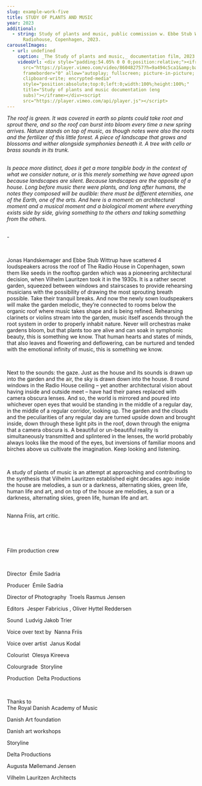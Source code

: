 ```yaml
---
slug: example-work-five
title: STUDY OF PLANTS AND MUSIC
year: 2023
additional:
  - string: Study of plants and music, public commission w. Ebbe Stub Wittrup, The
      Radiohouse, Copenhagen, 2023.
carouselImages:
  - url: undefined
    caption: _The Study of plants and music,_ documentation film, 2023.
    videoUrl: <div style="padding:54.05% 0 0 0;position:relative;"><iframe
      src="https://player.vimeo.com/video/860482757?h=9a494c5ca1&amp;badge=0&amp;autopause=0&amp;player_id=0&amp;app_id=58479"
      frameborder="0" allow="autoplay; fullscreen; picture-in-picture;
      clipboard-write; encrypted-media"
      style="position:absolute;top:0;left:0;width:100%;height:100%;"
      title="Study of plants and music documentation (eng
      subs)"></iframe></div><script
      src="https://player.vimeo.com/api/player.js"></script>
---
```

<p><em>The roof is green. It was covered in earth so plants could take root and sprout there, and so the roof can burst into bloom every time a new spring arrives. Nature stands on top of music, as though notes were also the roots and the fertilizer of this little forest. A piece of landscape that grows and blossoms and wither alongside symphonies beneath it. A tree with cello or brass sounds in its trunk.&nbsp;</em></p><p><br><em>Is peace more distinct, does it get a more tangible body in the context of what we consider nature, or is this merely something we have agreed upon because landscapes are silent. Because landscapes are the opposite of a house. Long before music there were plants, and long after humans, the notes they composed will be audible: there must be different eternities, one of the Earth, one of the arts. And here is a moment: an architectural moment and a musical moment and a biological moment where everything exists side by side, giving something to the others and taking something from the others.</em></p><p><br><em>-&nbsp;</em></p><p><br></p><p>Jonas Handskemager and Ebbe Stub Wittrup have scattered 4 loudspeakers across the roof of The Radio House in Copenhagen, sown them like seeds in the rooftop garden which was a pioneering architectural decision, when Vilhelm Lauritzen took it in the 1930s. It is a rather secret garden, squeezed between windows and stairscases to provide rehearsing musicians with the possibility of drawing the most sprouting breath possible. Take their tranquil breaks. And now the newly sown loudspeakers will make the garden melodic, they’re connected to rooms below the organic roof where music takes shape and is being refined. Rehearsing clarinets or violins stream into the garden, music itself ascends through the root system in order to properly inhabit nature. Never will orchestras make gardens bloom, but that plants too are alive and can soak in symphonic beauty, this is something we know. That human hearts and states of minds, that also leaves and flowering and deflowering, can be nurtured and tended with the emotional infinity of music, this is something we know.&nbsp;</p><p><br></p><p>Next to the sounds: the gaze. Just as the house and its sounds is drawn up into the garden and the air, the sky is drawn down into the house. 8 round windows in the Radio House ceiling – yet another architectural vision about having inside and outside meet – have had their panes replaced with camera obscura lenses. And so, the world is mirrored and poured into whichever open eyes that would be standing in the middle of a regular day, in the middle of a regular corridor, looking up. The garden and the clouds and the peculiarities of any regular day are turned upside down and brought inside, down through these light pits in the roof, down through the enigma that a camera obscura is. A beautiful or un-beautiful reality is simultaneously transmitted and splintered in the lenses, the world probably always looks like the mood of the eyes, but inversions of familiar moons and birches above us cultivate the imagination. Keep looking and listening.&nbsp;</p><p><br></p><p>A study of plants of music is an attempt at approaching and contributing to the synthesis that Vilhelm Lauritzen established eight decades ago: inside the house are melodies, a sun or a darkness, alternating skies, green life, human life and art, and on top of the house are melodies, a sun or a darkness, alternating skies, green life, human life and art.&nbsp;</p><p><br>Nanna Friis, art critic.</p><p><br></p><p><br></p><p>Film production crew</p><p><br></p><p>Director  Émile Sadria</p><p>Producer  Émile Sadria</p><p>Director of Photography  Troels Rasmus Jensen</p><p>Editors  Jesper Fabricius , Oliver Hyttel Reddersen</p><p>Sound  Ludvig Jakob Trier</p><p>Voice over text by  Nanna Friis</p><p>Voice over artist  Janus Kodal</p><p>Colourist  Olesya Kireeva</p><p>Colourgrade  Storyline</p><p>Production  Delta Productions</p><p><br></p><p>Thanks to<br>The Royal Danish Academy of Music</p><p>Danish Art foundation</p><p>Danish art workshops</p><p>Storyline</p><p>Delta Productions</p><p>Augusta Møllemand Jensen</p><p>Vilhelm Lauritzen Architects</p>